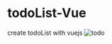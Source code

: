 # todoList-Vue
create todoList with vuejs
![todo](https://user-images.githubusercontent.com/59051643/142166437-8a4fc717-f2b1-49ae-a92a-ff72e9827411.PNG)

